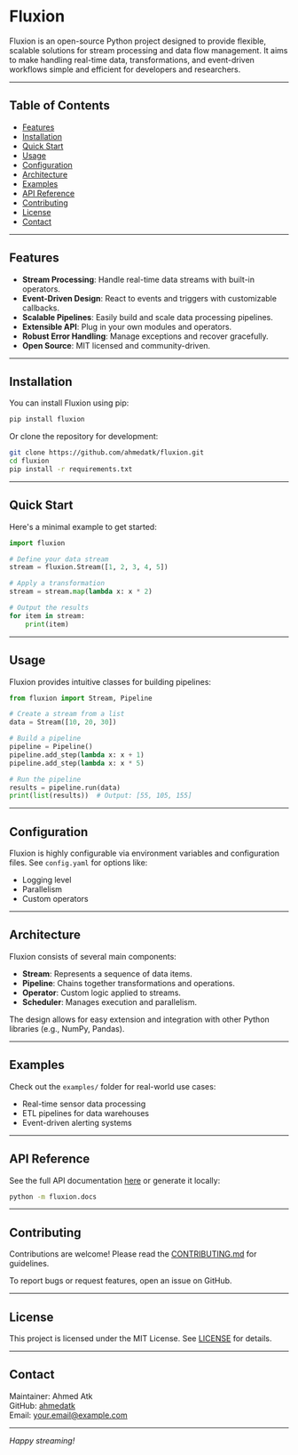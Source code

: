 # Fluxion

Fluxion is an open-source Python project designed to provide flexible, scalable solutions for stream processing and data flow management. It aims to make handling real-time data, transformations, and event-driven workflows simple and efficient for developers and researchers.

---

## Table of Contents

- [Features](#features)
- [Installation](#installation)
- [Quick Start](#quick-start)
- [Usage](#usage)
- [Configuration](#configuration)
- [Architecture](#architecture)
- [Examples](#examples)
- [API Reference](#api-reference)
- [Contributing](#contributing)
- [License](#license)
- [Contact](#contact)

---

## Features

- **Stream Processing**: Handle real-time data streams with built-in operators.
- **Event-Driven Design**: React to events and triggers with customizable callbacks.
- **Scalable Pipelines**: Easily build and scale data processing pipelines.
- **Extensible API**: Plug in your own modules and operators.
- **Robust Error Handling**: Manage exceptions and recover gracefully.
- **Open Source**: MIT licensed and community-driven.

---

## Installation

You can install Fluxion using pip:

```bash
pip install fluxion
```

Or clone the repository for development:

```bash
git clone https://github.com/ahmedatk/fluxion.git
cd fluxion
pip install -r requirements.txt
```

---

## Quick Start

Here's a minimal example to get started:

```python
import fluxion

# Define your data stream
stream = fluxion.Stream([1, 2, 3, 4, 5])

# Apply a transformation
stream = stream.map(lambda x: x * 2)

# Output the results
for item in stream:
    print(item)
```

---

## Usage

Fluxion provides intuitive classes for building pipelines:

```python
from fluxion import Stream, Pipeline

# Create a stream from a list
data = Stream([10, 20, 30])

# Build a pipeline
pipeline = Pipeline()
pipeline.add_step(lambda x: x + 1)
pipeline.add_step(lambda x: x * 5)

# Run the pipeline
results = pipeline.run(data)
print(list(results))  # Output: [55, 105, 155]
```

---

## Configuration

Fluxion is highly configurable via environment variables and configuration files. See `config.yaml` for options like:

- Logging level
- Parallelism
- Custom operators

---

## Architecture

Fluxion consists of several main components:

- **Stream**: Represents a sequence of data items.
- **Pipeline**: Chains together transformations and operations.
- **Operator**: Custom logic applied to streams.
- **Scheduler**: Manages execution and parallelism.

The design allows for easy extension and integration with other Python libraries (e.g., NumPy, Pandas).

---

## Examples

Check out the `examples/` folder for real-world use cases:

- Real-time sensor data processing
- ETL pipelines for data warehouses
- Event-driven alerting systems

---

## API Reference

See the full API documentation [here](docs/API.md) or generate it locally:

```bash
python -m fluxion.docs
```

---

## Contributing

Contributions are welcome! Please read the [CONTRIBUTING.md](CONTRIBUTING.md) for guidelines.

To report bugs or request features, open an issue on GitHub.

---

## License

This project is licensed under the MIT License. See [LICENSE](LICENSE) for details.

---

## Contact

Maintainer: Ahmed Atk  
GitHub: [ahmedatk](https://github.com/ahmedatk)  
Email: your.email@example.com

---

*Happy streaming!*
